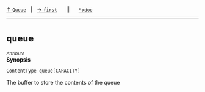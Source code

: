 [&#8593; `Queue`](HTL_queue.t.h--queue.md)&nbsp;&nbsp;&nbsp;|&nbsp;&nbsp;&nbsp;[&#8594; `first`](HTL_queue.t.h--queue--first.md)&nbsp;&nbsp;&nbsp;&nbsp;&nbsp;&nbsp;||&nbsp;&nbsp;&nbsp;&nbsp;&nbsp;&nbsp;<small>[\* xdoc](../xdoc/HTL_queue.t.h.xmd#L9)</small>
***

# `queue`
<small>*Attribute*</small>  
**Synopsis**

```cpp
ContentType queue[CAPACITY]
```


The buffer to store the contents of the queue

